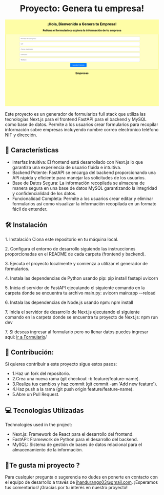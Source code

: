 <h1 align="center" id="title">Proyecto: Genera tu empresa!</h1>

<img loading="lazy" src="/app/formulario.png">


<p id="description">Este proyecto es un generador de formularios full stack que utiliza las tecnologías Next.js para el frontend FastAPI para el backend y MySQL como base de datos. Permite a los usuarios crear formularios para recopilar información sobre empresas incluyendo nombre correo electrónico teléfono NIT y dirección.</p>


  
  
<h2>📱 Características</h2>

*   Interfaz Intuitiva: El frontend está desarrollado con Next.js lo que garantiza una experiencia de usuario fluida e intuitiva.
*   Backend Potente: FastAPI se encarga del backend proporcionando una API rápida y eficiente para manejar las solicitudes de los usuarios.
*   Base de Datos Segura: La información recopilada se almacena de manera segura en una base de datos MySQL garantizando la integridad y confidencialidad de los datos.
*   Funcionalidad Completa: Permite a los usuarios crear editar y eliminar formularios así como visualizar la información recopilada en un formato fácil de entender.

<h2>🛠️ Instalación</h2>

<p>1. Instalación Clona este repositorio en tu máquina local.</p>

<p>2. Configura el entorno de desarrollo siguiendo las instrucciones proporcionadas en el README de cada carpeta (frontend y backend).</p>

<p>3. Ejecuta el proyecto localmente y comienza a utilizar el generador de formularios.</p>

<p>4. Instala las dependencias de Python usando pip: pip install fastapi uvicorn</p>

<p>5. Inicia el servidor de FastAPI ejecutando el siguiente comando en la carpeta donde se encuentra tu archivo main.py: uvicorn main:app --reload</p>

<p>6. Instala las dependencias de Node.js usando npm: npm install</p>

<p>7. Inicia el servidor de desarrollo de Next.js ejecutando el siguiente comando en la carpeta donde se encuentra tu proyecto de Next.js: npm run dev</p>

<p>7. Si deseas ingresar al formulario pero no llenar datos puedes ingresar aqui: <a href="https://api-fullstack-koop.vercel.app">Ir a Formulario</a>/</p>

<h2>🍰 Contribución:</h2>

Si quieres contribuir a este proyecto sigue estos pasos: 
* 1.Haz un fork del repositorio.
* 2.Crea una nueva rama (git checkout -b feature/feature-name).
* 3.Realiza tus cambios y haz commit (git commit -am 'Add new feature').
* 4.Haz push a la rama (git push origin feature/feature-name).
* 5.Abre un Pull Request.

  
  
<h2>💻 Tecnologías Utilizadas</h2>

Technologies used in the project:

*   Next.js: Framework de React para el desarrollo del frontend.
*   FastAPI: Framework de Python para el desarrollo del backend.
*   MySQL: Sistema de gestión de bases de datos relacional para el almacenamiento de la información.

<h2>💖Te gusta mi proyecto ?</h2>

Para cualquier pregunta o sugerencia no dudes en ponerte en contacto con el equipo de desarrollo a través de jhandurango03@gmail.com. ¡Esperamos tus comentarios! ¡Gracias por tu interés en nuestro proyecto!
